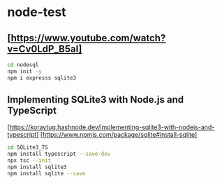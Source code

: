 # node-test

## [https://www.youtube.com/watch?v=Cv0LdP_B5aI]

```bash
cd nodesql
npm init -y
npm i expresss sqlite3
```

## Implementing SQLite3 with Node.js and TypeScript

[https://koraytug.hashnode.dev/implementing-sqlite3-with-nodejs-and-typescript]
[https://www.npmjs.com/package/sqlite#install-sqlite]

```bash
cd SQLite3_TS
npm install typescript --save-dev
npx tsc --init
npm install sqlite3
npm install sqlite --save
```
